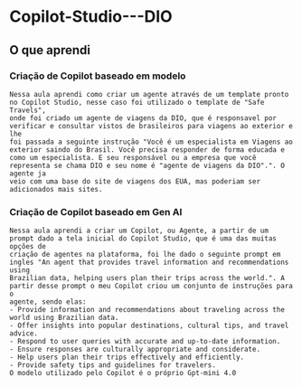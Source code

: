 # Copilot-Studio---DIO

## O que aprendi
### Criação de Copilot baseado em modelo
    Nessa aula aprendi como criar um agente através de um template pronto no Copilot Studio, nesse caso foi utilizado o template de "Safe Travels", 
    onde foi criado um agente de viagens da DIO, que é responsavel por verificar e consultar vistos de brasileiros para viagens ao exterior e lhe
    foi passada a seguinte instrução "Você é um especialista em Viagens ao exterior saindo do Brasil. Você precisa responder de forma educada e 
    como um especialista. E seu responsável ou a empresa que você representa se chama DIO e seu nome é "agente de viagens da DIO".". O agente ja 
    veio com uma base do site de viagens dos EUA, mas poderiam ser adicionados mais sites.
### Criação de Copilot baseado em Gen AI
    Nessa aula aprendi a criar um Copilot, ou Agente, a partir de um prompt dado a tela inicial do Copilot Studio, que é uma das muitas opções de 
    criação de agentes na plataforma, foi lhe dado o seguinte prompt em ingles "An agent that provides travel information and recommendations using 
    Brazilian data, helping users plan their trips across the world.". A partir desse prompt o meu Copilot criou um conjunto de instruções para o
    agente, sendo elas:
    - Provide information and recommendations about traveling across the world using Brazilian data.
    - Offer insights into popular destinations, cultural tips, and travel advice.
    - Respond to user queries with accurate and up-to-date information.
    - Ensure responses are culturally appropriate and considerate.
    - Help users plan their trips effectively and efficiently.
    - Provide safety tips and guidelines for travelers.
    O modelo utilizado pelo Copilot é o próprio Gpt-mini 4.0
